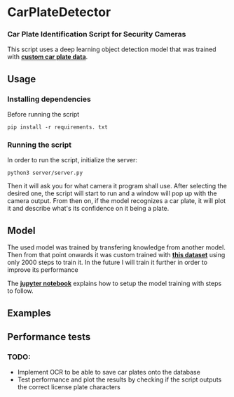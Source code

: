 # CarPlateDetector

### Car Plate Identification Script for Security Cameras

This script uses a deep learning object detection model that was trained with [**custom car plate data**](https://www.kaggle.com/datasets/andrewmvd/car-plate-detection).

## Usage

### Installing dependencies

Before running the script

    pip install -r requirements. txt

### Running the script

In order to run the script, initialize the server:

    python3 server/server.py

Then it will ask you for what camera it program shall use. After selecting the desired one, the script will start to run and a window will pop up with  the camera output. From then on, if the model recognizes a car plate, it will plot it and describe what's its confidence on it being a plate.

## Model

The used model was trained by transfering knowledge from another model. Then from that point onwards it was custom trained with [**this dataset**](https://www.kaggle.com/datasets/andrewmvd/car-plate-detection) using only 2000 steps to train it. In the future I will train it further in order to improve its performance

The [**jupyter notebook**](https://github.com/joaodrmacas/carPlateDetector/model/CarPlateDetector.ipynb) explains how to setup the model training with steps to follow.

## Examples





## Performance tests

### **TODO:**

- Implement OCR to be able to save car plates onto the database
- Test performance and plot the results by checking if the script outputs the correct license plate characters
